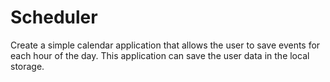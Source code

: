 # Scheduler

Create a simple calendar application that allows the user to save events for each hour of the day. This application can save the user data in the local storage. 
